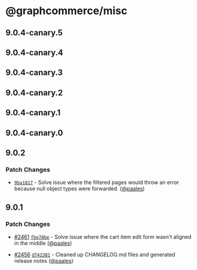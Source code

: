 # @graphcommerce/misc

## 9.0.4-canary.5

## 9.0.4-canary.4

## 9.0.4-canary.3

## 9.0.4-canary.2

## 9.0.4-canary.1

## 9.0.4-canary.0

## 9.0.2

### Patch Changes

- [`9ba1817`](https://github.com/graphcommerce-org/graphcommerce/commit/9ba1817467a063b59bce8fa2c61d56c4df65fd9b) - Solve issue where the filtered pages would throw an error because null object types were forwarded. ([@paales](https://github.com/paales))

## 9.0.1

### Patch Changes

- [#2461](https://github.com/graphcommerce-org/graphcommerce/pull/2461) [`fbe78be`](https://github.com/graphcommerce-org/graphcommerce/commit/fbe78be4e6b46745384354b6da26151c9d269b18) - Solve issue where the cart item edit form wasn't aligned in the middle ([@paales](https://github.com/paales))

- [#2456](https://github.com/graphcommerce-org/graphcommerce/pull/2456) [`d742381`](https://github.com/graphcommerce-org/graphcommerce/commit/d742381c6010f8b0c7921984cfe018561472a7e4) - Cleaned up CHANGELOG.md files and generated release notes ([@paales](https://github.com/paales))
